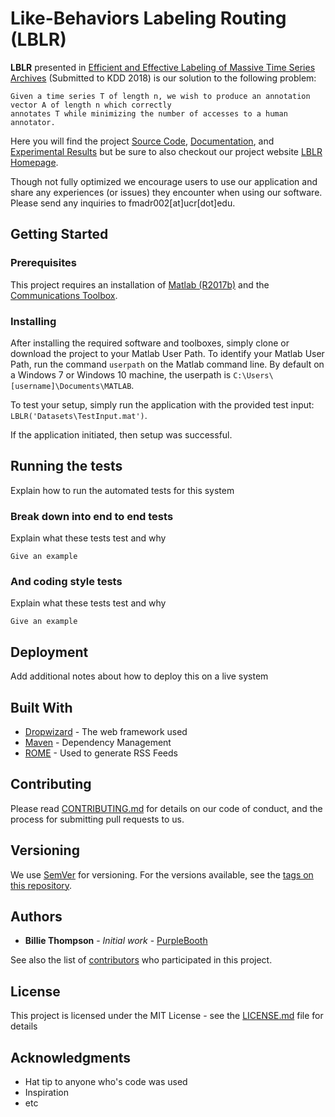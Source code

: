 # Like-Behaviors Labeling Routing (LBLR)

**LBLR** presented in [Efficient and Effective Labeling of Massive Time Series Archives](https://github.com/fmadrid/LBLR/blob/master/Documentation/Efficient%20and%20Effective%20Labeling%20of%20Massive%20Time%20Series.pdf)
(Submitted to KDD 2018) is our solution to the following problem:

```
Given a time series T of length n, we wish to produce an annotation vector A of length n which correctly
annotates T while minimizing the number of accesses to a human annotator.
```
Here you will find the project [Source Code](https://github.com/fmadrid/LBLR/tree/master/SourceCode), [Documentation](https://github.com/fmadrid/LBLR/tree/master/Documentation), and 
[Experimental Results](https://github.com/fmadrid/LBLR/tree/master/Experiments) but be sure to also checkout our project website [LBLR Homepage](http://www.cs.ucr.edu/~fmadr002/LBLR.html).

Though not fully optimized we encourage users to use our application and share any experiences (or issues) they encounter when using our software. Please send any inquiries to fmadr002[at]ucr[dot]edu.

## Getting Started

### Prerequisites

This project requires an installation of [Matlab (R2017b)](https://www.mathworks.com/?s_tid=gn_logo) and the [Communications Toolbox](https://www.mathworks.com/matlabcentral/answers/101885-how-do-i-install-additional-toolboxes-into-an-existing-installation-of-matlab).

### Installing

After installing the required software and toolboxes, simply clone or download the project to your Matlab User Path. To identify your Matlab User Path, run the command `userpath` on the Matlab command line. By default on a Windows 7 or Windows 10 machine, the userpath is `C:\Users\[username]\Documents\MATLAB`. 

To test your setup, simply run the application with the provided test input: `LBLR('Datasets\TestInput.mat')`.

If the application initiated, then setup was successful.


## Running the tests

Explain how to run the automated tests for this system

### Break down into end to end tests

Explain what these tests test and why

```
Give an example
```

### And coding style tests

Explain what these tests test and why

```
Give an example
```

## Deployment

Add additional notes about how to deploy this on a live system

## Built With

* [Dropwizard](http://www.dropwizard.io/1.0.2/docs/) - The web framework used
* [Maven](https://maven.apache.org/) - Dependency Management
* [ROME](https://rometools.github.io/rome/) - Used to generate RSS Feeds

## Contributing

Please read [CONTRIBUTING.md](https://gist.github.com/PurpleBooth/b24679402957c63ec426) for details on our code of conduct, and the process for submitting pull requests to us.

## Versioning

We use [SemVer](http://semver.org/) for versioning. For the versions available, see the [tags on this repository](https://github.com/your/project/tags). 

## Authors

* **Billie Thompson** - *Initial work* - [PurpleBooth](https://github.com/PurpleBooth)

See also the list of [contributors](https://github.com/your/project/contributors) who participated in this project.

## License

This project is licensed under the MIT License - see the [LICENSE.md](LICENSE.md) file for details

## Acknowledgments

* Hat tip to anyone who's code was used
* Inspiration
* etc
